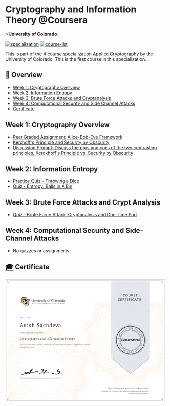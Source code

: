 # Cryptography and Information Theory @Coursera
__~University of Colorado__

[![specialization](https://img.shields.io/badge/specialization-Applied%20Cryptography-1f72ff.svg)](https://github.com/anishLearnsToCode/applied-cryptography)
[![course-list](https://img.shields.io/badge/also%20see-Coursera%20Courses-1f72ff.svg)](https://github.com/anishLearnsToCode/course-list#coursera)

This is part of the 4 course specialization 
[Applied Cryptography](https://github.com/anishLearnsToCode/applied-cryptography)
by the University of Colorado. This is the first course in this specialization.

## 📖 Overview
- [Week 1: Cryptography Overview](#week-1-cryptography-overview)
- [Week 2: Information Entropy](#week-2-information-entropy)
- [Week 3: Brute Force Attacks and Cryptanalysis](#week-3-brute-force-attacks-and-crypt-analysis)
- [Week 4: Computational Security and Side Channel Attacks](#week-4-computational-security-and-side-channel-attacks)
- [Certificate](#-certificate)

## Week 1: Cryptography Overview
- [Peer Graded Assignment: Alice-Bob-Eve Framework](week1/Caesar%20Cipher%20Alice-Bob-Eve.pdf)
- [Kerchoff's Principle and Security by Obscurity](week1/kerchoffs-principles-security-by-obscurity-quiz.md)
- [Discussion Prompt: Discuss the pros and cons of the two contrasting principles, Kerckhoff's Principle vs. Security by Obscurity](week1/discussion-prompt.md)

## Week 2: Information Entropy
- [Practice Quiz - Throwing a Dice](week2/practice-quiz-throwing-a-dice.md)
- [Quiz - Entropy: Balls in A Bin](week2/quiz-entropy-balls-in-a-bin.md)

## Week 3: Brute Force Attacks and Crypt Analysis
- [Quiz - Brute Force Attack, Cryptanalysis and One Time Pad](week3/quiz-brute-force-attack-cryptanalysis.md)

## Week 4: Computational Security and Side-Channel Attacks
- No quizzes or assignments

## [🎓](http://coursera.org/verify/XPFM28CP9KHX) Certificate
![certificate](assets/certificate.PNG)
